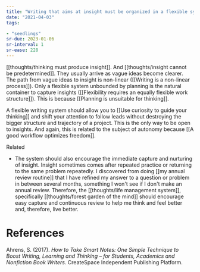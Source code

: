 ```yaml
---
title: "Writing that aims at insight must be organized in a flexible system"
date: "2021-04-03"
tags:

- "seedlings"
sr-due: 2023-01-06
sr-interval: 1
sr-ease: 228
---
```


[[thoughts/thinking must produce insight]]. And [[thoughts/insight cannot be predetermined]]. They usually arrive as vague ideas become clearer. The path from vague ideas to insight is non-linear ([[Writing is a non-linear process]]). Only a flexible system unbounded by planning is the natural container to capture insights ([[Flexibility requires an equally flexible work structure]]). This is because [[Planning is unsuitable for thinking]].

A flexible writing system should allow you to [[Use curiosity to guide your thinking]] and shift your attention to follow leads without destroying the bigger structure and trajectory of a project. This is the only way to be open to insights. And again, this is related to the subject of autonomy because [[A good workflow optimizes freedom]].

Related
- The system should also encourage the immediate capture and nurturing of insight. Insight sometimes comes after repeated practice or returning to the same problem repeatedly. I discovered from doing [[my annual review routine]] that I have refined my answer to a question or problem in between several months, something I won't see if I don't make an annual review. Therefore, the [[thoughts/life management system]], specifically [[thoughts/forest garden of the mind]] should encourage easy capture and continuous review to help me think and feel better and, therefore, live better.

# References

Ahrens, S. (2017). *How to Take Smart Notes: One Simple Technique to Boost Writing, Learning and Thinking – for Students, Academics and Nonfiction Book Writers*. CreateSpace Independent Publishing Platform.

